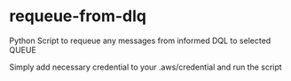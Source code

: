 # requeue-from-dlq
Python Script to requeue any messages from informed DQL to selected QUEUE

Simply add necessary credential to your .aws/credential and run the script 
